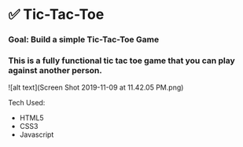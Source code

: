 # ✅ Tic-Tac-Toe 

### Goal: Build a simple Tic-Tac-Toe Game

### This is a fully functional tic tac toe game that you can play against another person.

![alt text](Screen Shot 2019-11-09 at 11.42.05 PM.png)


Tech Used:
- HTML5
- CSS3
- Javascript
```
